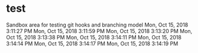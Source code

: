 # test
Sandbox area for testing git hooks and branching model
Mon, Oct 15, 2018  3:11:27 PM
Mon, Oct 15, 2018  3:11:59 PM
Mon, Oct 15, 2018  3:13:20 PM
Mon, Oct 15, 2018  3:13:38 PM
Mon, Oct 15, 2018  3:14:11 PM
Mon, Oct 15, 2018  3:14:14 PM
Mon, Oct 15, 2018  3:14:17 PM
Mon, Oct 15, 2018  3:14:19 PM
